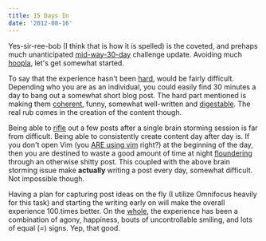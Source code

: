 ```yaml
---
title: 15 Days In
date: '2012-08-16'
---
```


Yes-sir-ree-bob (I think that is how it is spelled) is the
coveted, and prehaps much unanticipated [mid-way-30-day][2] challenge update.
Avoiding much [hoopla][3], let's get somewhat started.

To say that the experience hasn't been [hard][4], would be fairly
difficult. Depending who you are as an individual, you could easily find
30 minutes a day to bang out a somewhat short blog post. The hard part
mentioned is making them [coherent][5], funny, somewhat well-written and
[digestable][6]. The real rub comes in the creation of the content
though.

Being able to [rifle][7] out a few posts after a single brain storming
session is far from difficult. Being able to consistently create content
day after day is. If you don't open Vim (you [ARE using vim][8] right?)
at the beginning of the day, then you are destined to waste a good
amount of time at night [floundering][10] through an otherwise shitty post.
This coupled with the above brain storming issue make __actually__
writing a post every day, somewhat difficult. Not impossible though.

Having a plan for capturing post ideas on the fly (I utilize Omnifocus heavily for this task) and
starting the writing early on will make the overall experience 100.times better.
On the [whole][9], the experience has been a combination of agony,
happiness, bouts of uncontrollable smiling, and lots of equal (=) signs.
Yep, that good.

[2]: http://robbwolf.com/
[3]: http://hooplawine.com/home
[4]: http://youtu.be/-JFfN5pKzFU
[5]: https://twitter.com/jcrclarksonesq/status/235397285167656962/photo/1/large
[6]: https://twitter.com/jcrclarksonesq/status/235397285167656962/photo/1/large
[7]: http://codinghorror.typepad.com/.a/6a0120a85dcdae970b012877707dd5970c-pi
[8]: http://duckduckgo.com/?q=Vim+site%3Acloudbacon.com
[9]: http://youtu.be/-JFfN5pKzFU
[10]: http://imgur.com/FHWMO
